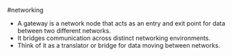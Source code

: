 #networking 
* A gateway is a network node that acts as an entry and exit point for data between two different networks.
* It bridges communication across distinct networking environments.
* Think of it as a translator or bridge for data moving between networks.